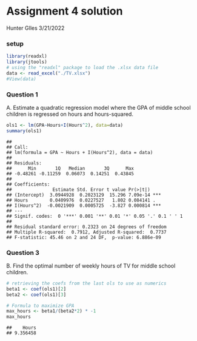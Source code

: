 Assignment 4 solution
================
Hunter GIles
3/21/2022

### setup

``` r
library(readxl)
library(jtools)
# using the "readxl" package to load the .xlsx data file
data <- read_excel("./TV.xlsx")
#View(data)
```

### Question 1

A. Estimate a quadratic regression model where the GPA of middle school
children is regressed on hours and hours-squared.

``` r
ols1 <- lm(GPA~Hours+I(Hours^2), data=data)
summary(ols1)
```

    ## 
    ## Call:
    ## lm(formula = GPA ~ Hours + I(Hours^2), data = data)
    ## 
    ## Residuals:
    ##      Min       1Q   Median       3Q      Max 
    ## -0.48261 -0.11259  0.06073  0.14251  0.43845 
    ## 
    ## Coefficients:
    ##               Estimate Std. Error t value Pr(>|t|)    
    ## (Intercept)  3.0944928  0.2023129  15.296 7.09e-14 ***
    ## Hours        0.0409976  0.0227527   1.802 0.084141 .  
    ## I(Hours^2)  -0.0021909  0.0005725  -3.827 0.000814 ***
    ## ---
    ## Signif. codes:  0 '***' 0.001 '**' 0.01 '*' 0.05 '.' 0.1 ' ' 1
    ## 
    ## Residual standard error: 0.2323 on 24 degrees of freedom
    ## Multiple R-squared:  0.7912, Adjusted R-squared:  0.7737 
    ## F-statistic: 45.46 on 2 and 24 DF,  p-value: 6.886e-09

### Question 3

B. Find the optimal number of weekly hours of TV for middle school
children.

``` r
# retrieving the coefs from the last ols to use as numerics
beta1 <- coef(ols1)[2]
beta2 <- coef(ols1)[3]

# Formula to maximize GPA
max_hours <- beta1/(beta2*2) * -1
max_hours
```

    ##    Hours 
    ## 9.356458
